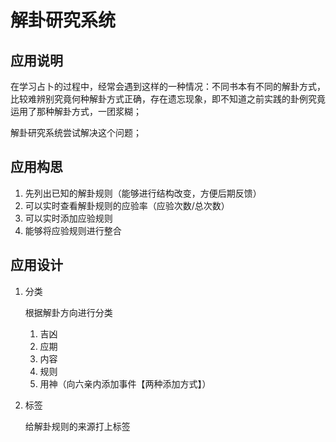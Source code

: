 # 解卦研究系统

## 应用说明

在学习占卜的过程中，经常会遇到这样的一种情况：不同书本有不同的解卦方式，比较难辨别究竟何种解卦方式正确，存在遗忘现象，即不知道之前实践的卦例究竟运用了那种解卦方式，一团浆糊；

解卦研究系统尝试解决这个问题；

## 应用构思

1. 先列出已知的解卦规则（能够进行结构改变，方便后期反馈）
2. 可以实时查看解卦规则的应验率（应验次数/总次数）
3. 可以实时添加应验规则
4. 能够将应验规则进行整合

## 应用设计

1. 分类

   根据解卦方向进行分类

   1. 吉凶
   2. 应期
   3. 内容
   4. 规则
   5. 用神（向六亲内添加事件【两种添加方式】）

2. 标签

   给解卦规则的来源打上标签

